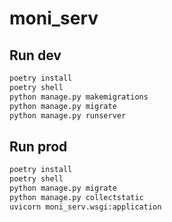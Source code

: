 # moni_serv

## Run dev

```bash
poetry install
poetry shell
python manage.py makemigrations
python manage.py migrate
python manage.py runserver
```

## Run prod

```bash
poetry install
poetry shell
python manage.py migrate
python manage.py collectstatic
uvicorn moni_serv.wsgi:application
```
